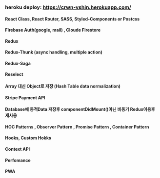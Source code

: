### heroku deploy: https://crwn-vshin.herokuapp.com/

#### React Class, React Router, SASS, Styled-Components or Postcss

#### Firebase Auth(google, mail) , Cloude Firestore

#### Redux

#### Redux-Thunk (async handling, multiple action)

#### Redux-Saga

#### Reselect

#### Array 대신 Object로 저장 (Hash Table data normalization)

#### Stripe Payment API

#### Database에 동적Data 저장후 componentDidMount()아닌 비동기 Redux이용후 재사용

#### HOC Patterns , Observer Pattern , Promise Pattern , Container Pattern

#### Hooks, Custom Hokks

#### Context API

#### Perfomance

#### PWA
